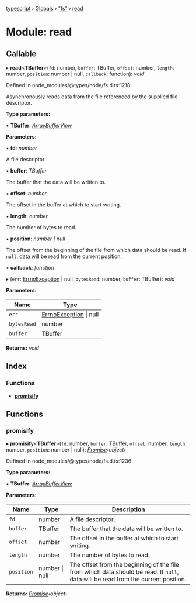 [typescript](../README.md) › [Globals](../globals.md) › ["fs"](_fs_.md) › [read](_fs_.read.md)

# Module: read

## Callable

▸ **read**<**TBuffer**>(`fd`: number, `buffer`: TBuffer, `offset`: number, `length`: number, `position`: number | null, `callback`: function): *void*

Defined in node_modules/@types/node/fs.d.ts:1218

Asynchronously reads data from the file referenced by the supplied file descriptor.

**Type parameters:**

▪ **TBuffer**: *[ArrayBufferView](nodejs.md#arraybufferview)*

**Parameters:**

▪ **fd**: *number*

A file descriptor.

▪ **buffer**: *TBuffer*

The buffer that the data will be written to.

▪ **offset**: *number*

The offset in the buffer at which to start writing.

▪ **length**: *number*

The number of bytes to read.

▪ **position**: *number | null*

The offset from the beginning of the file from which data should be read. If `null`, data will be read from the current position.

▪ **callback**: *function*

▸ (`err`: [ErrnoException](../interfaces/nodejs.errnoexception.md) | null, `bytesRead`: number, `buffer`: TBuffer): *void*

**Parameters:**

Name | Type |
------ | ------ |
`err` | [ErrnoException](../interfaces/nodejs.errnoexception.md) &#124; null |
`bytesRead` | number |
`buffer` | TBuffer |

**Returns:** *void*

## Index

### Functions

* [__promisify__](_fs_.read.md#__promisify__)

## Functions

###  __promisify__

▸ **__promisify__**<**TBuffer**>(`fd`: number, `buffer`: TBuffer, `offset`: number, `length`: number, `position`: number | null): *[Promise](../interfaces/promise.md)‹object›*

Defined in node_modules/@types/node/fs.d.ts:1236

**Type parameters:**

▪ **TBuffer**: *[ArrayBufferView](nodejs.md#arraybufferview)*

**Parameters:**

Name | Type | Description |
------ | ------ | ------ |
`fd` | number | A file descriptor. |
`buffer` | TBuffer | The buffer that the data will be written to. |
`offset` | number | The offset in the buffer at which to start writing. |
`length` | number | The number of bytes to read. |
`position` | number &#124; null | The offset from the beginning of the file from which data should be read. If `null`, data will be read from the current position.  |

**Returns:** *[Promise](../interfaces/promise.md)‹object›*
